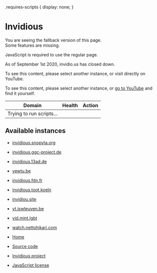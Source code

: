 .requires-scripts { display: none; }

Invidious
=========

You are seeing the fallback version of this page.  
Some features are missing.

JavaScript is required to use the regular page.

As of September 1st 2020, invidio.us has closed down.

To see this content, please select another instance, or visit directly on YouTube.

To see this content, please select another instance, or [go to YouTube](https://www.youtube.com/) and find it yourself.

| Domain | Health | Action |
| --- | --- | --- |
| Trying to run scripts... |     |     |

Available instances
-------------------

*   [invidious.snopyta.org](https://invidious.snopyta.org/)
*   [invidious.ggc-project.de](https://invidious.ggc-project.de/)
*   [invidious.13ad.de](https://invidious.13ad.de/)
*   [yewtu.be](https://yewtu.be/)
*   [invidious.fdn.fr](https://invidious.fdn.fr/)
*   [invidious.toot.koeln](https://invidious.toot.koeln/)
*   [invidiou.site](https://invidiou.site/)
*   [yt.iswleuven.be](https://yt.iswleuven.be/)
*   [vid.mint.lgbt](https://vid.mint.lgbt/)
*   [watch.nettohikari.com](https://watch.nettohikari.com/)

*   [Home](https://www.invidio.us/)
*   [Source code](https://git.sr.ht/~cadence/invidious-redirect)
*   [Invidious project](https://github.com/iv-org/invidious)
*   [JavaScript license](https://www.invidio.us/js-licenses.html)